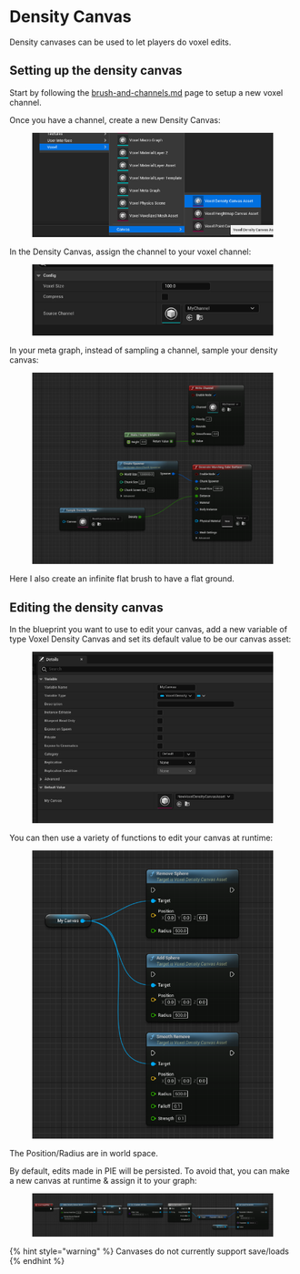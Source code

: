 # Density Canvas

Density canvases can be used to let players do voxel edits.

## Setting up the density canvas

Start by following the [brush-and-channels.md](brush-and-channels.md "mention") page to setup a new voxel channel.

Once you have a channel, create a new Density Canvas:

<figure><img src="../.gitbook/assets/image (2).png" alt=""><figcaption></figcaption></figure>

In the Density Canvas, assign the channel to your voxel channel:

<figure><img src="../.gitbook/assets/image (4).png" alt=""><figcaption></figcaption></figure>

In your meta graph, instead of sampling a channel, sample your density canvas:

<figure><img src="../.gitbook/assets/image (23).png" alt=""><figcaption></figcaption></figure>

Here I also create an infinite flat brush to have a flat ground.

## Editing the density canvas

In the blueprint you want to use to edit your canvas, add a new variable of type Voxel Density Canvas and set its default value to be our canvas asset:

<figure><img src="../.gitbook/assets/image (5).png" alt=""><figcaption></figcaption></figure>

You can then use a variety of functions to edit your canvas at runtime:

<figure><img src="../.gitbook/assets/image (27).png" alt=""><figcaption></figcaption></figure>

The Position/Radius are in world space.

By default, edits made in PIE will be persisted. To avoid that, you can make a new canvas at runtime & assign it to your graph:

<figure><img src="../.gitbook/assets/image (22).png" alt=""><figcaption></figcaption></figure>

{% hint style="warning" %}
Canvases do not currently support save/loads
{% endhint %}
